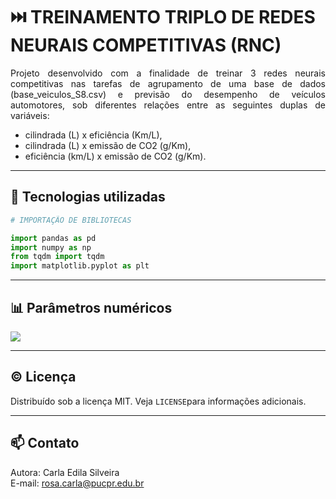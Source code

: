 # ⏭️ TREINAMENTO TRIPLO DE REDES NEURAIS COMPETITIVAS (RNC)
<p align='justify'> Projeto desenvolvido com a finalidade de treinar 3 redes neurais competitivas nas tarefas de agrupamento de uma base de dados (base_veiculos_S8.csv) e previsão do desempenho de veículos automotores, sob diferentes relações entre as seguintes duplas de variáveis: 
  
- cilindrada (L) x eficiência (Km/L),  
- cilindrada (L) x emissão de CO2 (g/Km),  
- eficiência (km/L) x emissão de CO2 (g/Km).<p/>    

---  
## 🧰 Tecnologias utilizadas  
```python
# IMPORTAÇÃO DE BIBLIOTECAS

import pandas as pd
import numpy as np
from tqdm import tqdm
import matplotlib.pyplot as plt
```
---  
## 📊 Parâmetros numéricos     
<img src='https://github.com/rosacarla/treinamento-triplo-de-RNC/blob/main/ajuste-parametros.png'>  

---  
## ©️ Licença  
Distribuído sob a licença MIT. Veja `LICENSE`para informações adicionais.    

---  

## 📫 Contato  
Autora: Carla Edila Silveira  
E-mail: rosa.carla@pucpr.edu.br  
